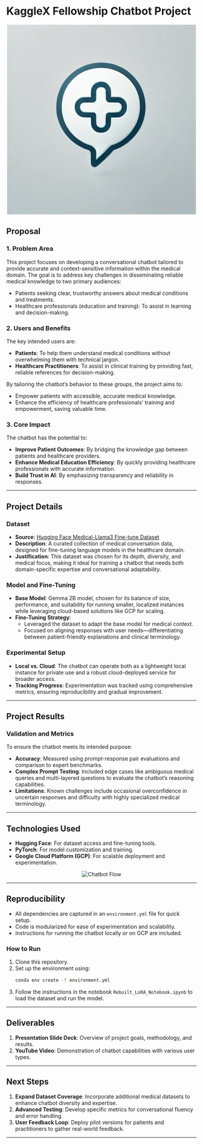 
# KaggleX Fellowship Chatbot Project

<div align="center">
  <p><img src="icons/KaggleX_Chatbot_Logo.png" alt="Project Logo" width="500"></p>
</div>

## Proposal

### 1. Problem Area
This project focuses on developing a conversational chatbot tailored to provide accurate and context-sensitive information within the medical domain. The goal is to address key challenges in disseminating reliable medical knowledge to two primary audiences: 
- Patients seeking clear, trustworthy answers about medical conditions and treatments.
- Healthcare professionals (education and training): To assist in learning and decision-making.

### 2. Users and Benefits
The key intended users are:
- **Patients**: To help them understand medical conditions without overwhelming them with technical jargon.
- **Healthcare Practitioners**: To assist in clinical training by providing fast, reliable references for decision-making.

By tailoring the chatbot’s behavior to these groups, the project aims to:
- Empower patients with accessible, accurate medical knowledge.
- Enhance the efficiency of healthcare professionals' training and empowerment, saving valuable time.

### 3. Core Impact
The chatbot has the potential to:
- **Improve Patient Outcomes**: By bridging the knowledge gap between patients and healthcare providers.
- **Enhance Medical Education Efficiency**: By quickly providing healthcare professionals with accurate information.
- **Build Trust in AI**: By emphasizing transparency and reliability in responses.

---

## Project Details

### Dataset
- **Source**: [Hugging Face Medical-Llama3 Fine-tune Dataset](https://huggingface.co/datasets/Pistachio-LLM/Medical-llama3-finetune-train)
- **Description**: A curated collection of medical conversation data, designed for fine-tuning language models in the healthcare domain.
- **Justification**: This dataset was chosen for its depth, diversity, and medical focus, making it ideal for training a chatbot that needs both domain-specific expertise and conversational adaptability.

### Model and Fine-Tuning
- **Base Model**: Gemma 2B model, chosen for its balance of size, performance, and suitability for running smaller, localized instances while leveraging cloud-based solutions like GCP for scaling.
- **Fine-Tuning Strategy**:
  - Leveraged the dataset to adapt the base model for medical context.
  - Focused on aligning responses with user needs—differentiating between patient-friendly explanations and clinical terminology.

### Experimental Setup
- **Local vs. Cloud**: The chatbot can operate both as a lightweight local instance for private use and a robust cloud-deployed service for broader access.
- **Tracking Progress**: Experimentation was tracked using comprehensive metrics, ensuring reproducibility and gradual improvement.

---

## Project Results

### Validation and Metrics
To ensure the chatbot meets its intended purpose:
- **Accuracy**: Measured using prompt-response pair evaluations and comparison to expert benchmarks.
- **Complex Prompt Testing**: Included edge cases like ambiguous medical queries and multi-layered questions to evaluate the chatbot’s reasoning capabilities.
- **Limitations**: Known challenges include occasional overconfidence in uncertain responses and difficulty with highly specialized medical terminology.

---

## Technologies Used
- **Hugging Face**: For dataset access and fine-tuning tools.
- **PyTorch**: For model customization and training.
- **Google Cloud Platform (GCP)**: For scalable deployment and experimentation.

<div align="center">
  <p><img src="Screenshots/Chatbot_Flow.png" alt="Chatbot Flow" width="800"></p>
</div>

---

## Reproducibility
- All dependencies are captured in an `environment.yml` file for quick setup.
- Code is modularized for ease of experimentation and scalability.
- Instructions for running the chatbot locally or on GCP are included.

### How to Run
1. Clone this repository.
2. Set up the environment using:
   ```bash
   conda env create -f environment.yml
   ```
3. Follow the instructions in the notebook `Rebuilt_LoRA_Notebook.ipynb` to load the dataset and run the model.

---

## Deliverables
1. **Presentation Slide Deck**: Overview of project goals, methodology, and results.
2. **YouTube Video**: Demonstration of chatbot capabilities with various user types.

---

## Next Steps
1. **Expand Dataset Coverage**: Incorporate additional medical datasets to enhance chatbot diversity and expertise.
2. **Advanced Testing**: Develop specific metrics for conversational fluency and error handling.
3. **User Feedback Loop**: Deploy pilot versions for patients and practitioners to gather real-world feedback.

---
